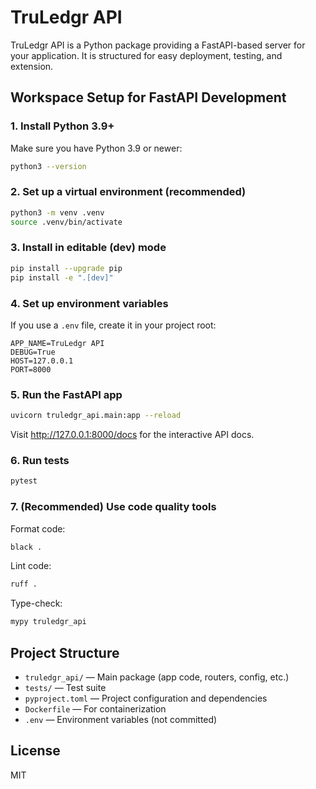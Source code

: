 
# TruLedgr API

TruLedgr API is a Python package providing a FastAPI-based server for your application. It is structured for easy deployment, testing, and extension.

## Workspace Setup for FastAPI Development

### 1. Install Python 3.9+
Make sure you have Python 3.9 or newer:
```sh
python3 --version
```

### 2. Set up a virtual environment (recommended)
```sh
python3 -m venv .venv
source .venv/bin/activate
```

### 3. Install in editable (dev) mode
```sh
pip install --upgrade pip
pip install -e ".[dev]"
```

### 4. Set up environment variables
If you use a `.env` file, create it in your project root:
```
APP_NAME=TruLedgr API
DEBUG=True
HOST=127.0.0.1
PORT=8000
```

### 5. Run the FastAPI app
```sh
uvicorn truledgr_api.main:app --reload
```
Visit http://127.0.0.1:8000/docs for the interactive API docs.

### 6. Run tests
```sh
pytest
```

### 7. (Recommended) Use code quality tools
Format code:
```sh
black .
```
Lint code:
```sh
ruff .
```
Type-check:
```sh
mypy truledgr_api
```

## Project Structure

- `truledgr_api/` — Main package (app code, routers, config, etc.)
- `tests/` — Test suite
- `pyproject.toml` — Project configuration and dependencies
- `Dockerfile` — For containerization
- `.env` — Environment variables (not committed)

## License
MIT
